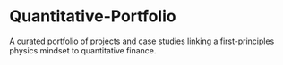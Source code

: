 # Quantitative-Portfolio
A curated portfolio of projects and case studies linking a first-principles physics mindset to quantitative finance.
